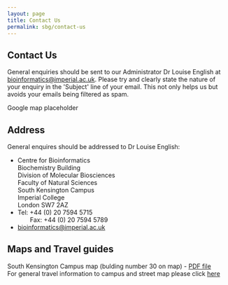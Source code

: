```yaml
---
layout: page
title: Contact Us
permalink: sbg/contact-us
---
```

 <div class="contact">
    <div class="container">
      <div class="text-center">
        <div class="wow bounceInDown" data-wow-offset="0" data-wow-delay="0.3s">
          <h2>Contact Us</h2>
        </div>
        <div class="wow bounceInDown" data-wow-offset="0" data-wow-delay="0.6s">
          <p>General enquiries should be sent to our Administrator Dr Louise English at
<a href="mailto:bioinformatics@imperial.ac.uk">bioinformatics@imperial.ac.uk</a>.
Please try and clearly state the nature of your enquiry in the 'Subject' line 
of your email. This not only helps us but avoids your emails being filtered as spam.</p>
        </div>
      </div>
    </div>
  </div>

  <div class="container">
    <div class="col-md-7">
      <div class="map">
        <div id="google-map" data-latitude="51.497887" data-longitude="-0.1955096">Google map placeholder</div>
      </div>
    </div>
    <div class="contact-info">
      <div class="col-md-5">
        <h2>Address</h2>
        <p>General enquires should be addressed to Dr Louise English:</p>
        <ul>
          <li><i class="fa fa-home fa-2x"></i> Centre for Bioinformatics 
						<br>Biochemistry Building 
						<br>Division of Molecular Biosciences 
						<br>Faculty of Natural Sciences 
						<br>South Kensington Campus 
						<br>Imperial College 
						<br>London SW7	2AZ</li>
          <li><i class="fa fa-phone fa-2x"></i> 
          				Tel: +44 (0) 20	7594 5715 
          				<br>&emsp;&emsp;Fax: +44 (0) 20 7594 5789</li>
          <li><i class="fa fa-envelope fa-2x"></i> <a href="mailto:bioinformatics@imperial.ac.uk">bioinformatics@imperial.ac.uk</a></li>
        </ul>
        <h2>Maps and Travel guides</h2>
        <p>South Kensington Campus map (bulding number 30 on map) - <a href="files/SouthKensingtonCampus.pdf" target="_blank">PDF file</a><br>
For general travel information to campus and street map please click <a href="http://www3.imperial.ac.uk/campusinfo/southkensington" target="_blank">here</a></p>
      </div>
    </div>
  </div>
